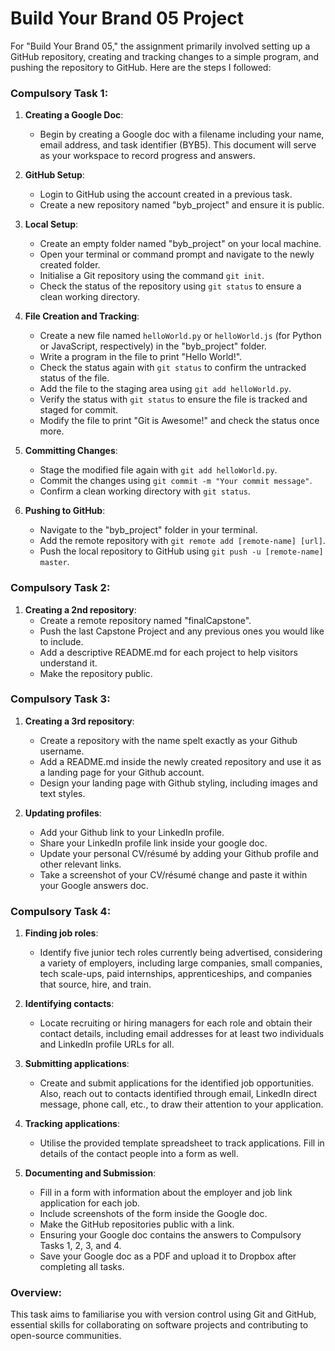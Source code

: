 # Build Your Brand 05 Project

For "Build Your Brand 05," the assignment primarily involved setting up a GitHub repository, creating and tracking changes to a simple program, and pushing the repository to GitHub. Here are the steps I followed:

### Compulsory Task 1: 

1. **Creating a Google Doc**: 
   - Begin by creating a Google doc with a filename including your name, email address, and task identifier (BYB5). This document will serve as your workspace to record progress and answers.

2. **GitHub Setup**:
   - Login to GitHub using the account created in a previous task.
   - Create a new repository named "byb_project" and ensure it is public.

3. **Local Setup**:
   - Create an empty folder named "byb_project" on your local machine.
   - Open your terminal or command prompt and navigate to the newly created folder.
   - Initialise a Git repository using the command `git init`.
   - Check the status of the repository using `git status` to ensure a clean working directory.

4. **File Creation and Tracking**:
   - Create a new file named `helloWorld.py` or `helloWorld.js` (for Python or JavaScript, respectively) in the "byb_project" folder.
   - Write a program in the file to print "Hello World!".
   - Check the status again with `git status` to confirm the untracked status of the file.
   - Add the file to the staging area using `git add helloWorld.py`.
   - Verify the status with `git status` to ensure the file is tracked and staged for commit.
   - Modify the file to print "Git is Awesome!" and check the status once more.

5. **Committing Changes**:
   - Stage the modified file again with `git add helloWorld.py`.
   - Commit the changes using `git commit -m "Your commit message"`.
   - Confirm a clean working directory with `git status`.

6. **Pushing to GitHub**:
   - Navigate to the "byb_project" folder in your terminal.
   - Add the remote repository with `git remote add [remote-name] [url]`.
   - Push the local repository to GitHub using `git push -u [remote-name] master`.

### Compulsory Task 2:

1. **Creating a 2nd repository**:
   - Create a remote repository named "finalCapstone".
   - Push the last Capstone Project and any previous ones you would like to include.
   - Add a descriptive README.md for each project to help visitors understand it. 
   - Make the repository public.

### Compulsory Task  3:

1. **Creating a 3rd repository**:
   - Create a repository with the name spelt exactly as your Github username.
   - Add a README.md inside the newly created repository and use it as a landing page for your Github account.  
   - Design your landing page with Github styling, including images and text styles.

2. **Updating profiles**:
   - Add your Github link to your LinkedIn profile. 
   - Share your LinkedIn profile link inside your google doc.
   - Update your personal CV/résumé by adding your Github profile and other relevant links.
   - Take a screenshot of your CV/résumé change and paste it within your Google answers doc.

### Compulsory Task 4:

1. **Finding job roles**: 
   - Identify five junior tech roles currently being advertised, considering a variety of employers, including large companies, small companies, tech scale-ups, paid internships, apprenticeships, and companies that source, hire, and train.

2. **Identifying contacts**: 
   - Locate recruiting or hiring managers for each role and obtain their contact details, including email addresses for at least two individuals and LinkedIn profile URLs for all.

3. **Submitting applications**: 
   - Create and submit applications for the identified job opportunities. Also, reach out to contacts identified through email, LinkedIn direct message, phone call, etc., to draw their attention to your application.

4. **Tracking applications**: 
   - Utilise the provided template spreadsheet to track applications. Fill in details of the contact people into a form as well.

5. **Documenting and Submission**:
   - Fill in a form with information about the employer and job link application for each job. 
   - Include screenshots of the form inside the Google doc. 
   - Make the GitHub repositories public with a link.
   - Ensuring your Google doc contains the answers to Compulsory Tasks 1, 2, 3, and 4.
   - Save your Google doc as a PDF and upload it to Dropbox after completing all tasks.

### Overview:
This task aims to familiarise you with version control using Git and GitHub, essential skills for collaborating on software projects and contributing to open-source communities.